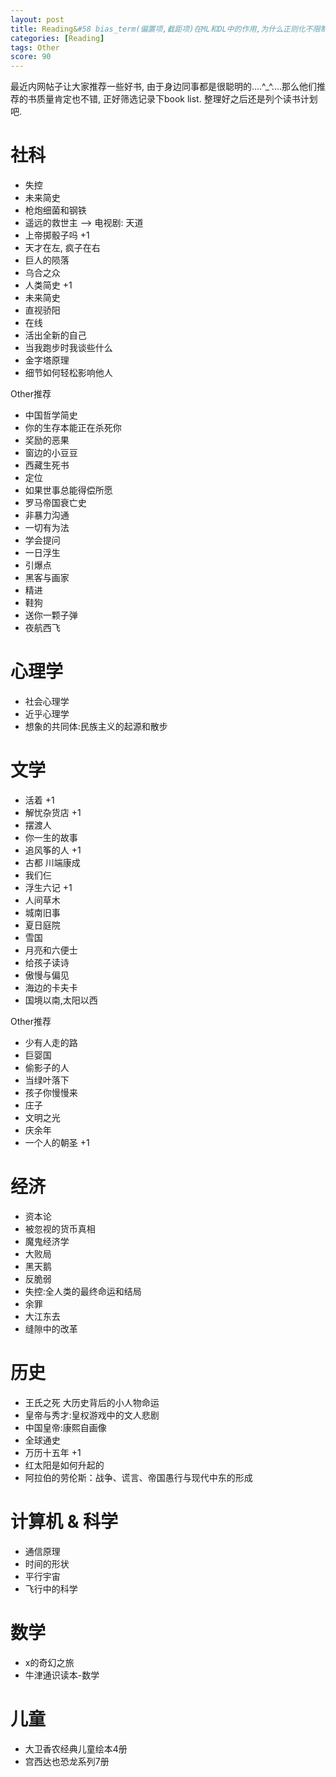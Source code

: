```yaml
---
layout: post
title: Reading&#58 bias_term(偏置项,截距项)在ML和DL中的作用,为什么正则化不限制bias_term
categories: [Reading]
tags: Other
score: 90
---
```



最近内网帖子让大家推荐一些好书, 由于身边同事都是很聪明的....^_^....那么他们推荐的书质量肯定也不错, 正好筛选记录下book list. 整理好之后还是列个读书计划吧. 

# 社科
* 失控
* 未来简史
* 枪炮细菌和钢铁
* 遥远的救世主 --> 电视剧: 天道
* 上帝掷骰子吗 +1
* 天才在左, 疯子在右
* 巨人的陨落
* 乌合之众
* 人类简史 +1
* 未来简史
* 直视骄阳
* 在线
* 活出全新的自己
* 当我跑步时我谈些什么
* 金字塔原理
* 细节如何轻松影响他人

Other推荐
* 中国哲学简史
* 你的生存本能正在杀死你
* 奖励的恶果
* 窗边的小豆豆
* 西藏生死书
* 定位
* 如果世事总能得偿所愿
* 罗马帝国衰亡史
* 非暴力沟通
* 一切有为法
* 学会提问
* 一日浮生
* 引爆点
* 黑客与画家
* 精进
* 鞋狗
* 送你一颗子弹
* 夜航西飞

# 心理学
* 社会心理学
* 近乎心理学
* 想象的共同体:民族主义的起源和散步

# 文学
* 活着 +1
* 解忧杂货店 +1
* 摆渡人
* 你一生的故事
* 追风筝的人 +1
* 古都 川端康成
* 我们仨
* 浮生六记 +1
* 人间草木
* 城南旧事
* 夏日庭院
* 雪国
* 月亮和六便士
* 给孩子读诗
* 傲慢与偏见
* 海边的卡夫卡
* 国境以南,太阳以西


Other推荐
* 少有人走的路
* 巨婴国
* 偷影子的人
* 当绿叶落下
* 孩子你慢慢来
* 庄子
* 文明之光
* 庆余年
* 一个人的朝圣 +1



# 经济
* 资本论
* 被忽视的货币真相
* 魔鬼经济学
* 大败局
* 黑天鹅
* 反脆弱
* 失控:全人类的最终命运和结局
* 余罪
* 大江东去
* 缝隙中的改革

# 历史
* 王氏之死 大历史背后的小人物命运
* 皇帝与秀才:皇权游戏中的文人悲剧
* 中国皇帝:康熙自画像
* 全球通史
* 万历十五年 +1
* 红太阳是如何升起的
* 阿拉伯的劳伦斯：战争、谎言、帝国愚行与现代中东的形成

# 计算机 & 科学
* 通信原理
* 时间的形状
* 平行宇宙
* 飞行中的科学


# 数学
* x的奇幻之旅
* 牛津通识读本-数学


# 儿童
* 大卫香农经典儿童绘本4册
* 宫西达也恐龙系列7册